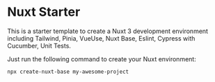 # Nuxt Starter
This is a starter template to create a Nuxt 3 development environment including Tailwind, Pinia, VueUse, Nuxt Base, Eslint, Cypress with Cucumber, Unit Tests.

Just run the following command to create your Nuxt environment:

```bash
npx create-nuxt-base my-awesome-project
```
